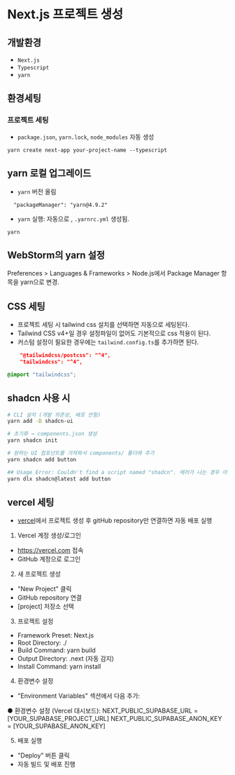 # Next.js 프로젝트 생성

## 개발환경 

- `Next.js`
- `Typescript`
- `yarn`


## 환경세팅

### 프로젝트 세팅
- `package.json`, `yarn.lock`, `node_modules` 자동 생성
```
yarn create next-app your-project-name --typescript
```

## yarn 로컬 업그레이드
- `yarn` 버전 올림 
```
  "packageManager": "yarn@4.9.2"
```

- `yarn` 실행: 자동으로 , `.yarnrc.yml` 생성됨.
```
yarn
```

## WebStorm의 yarn 설정
Preferences > Languages & Frameworks > Node.js에서 Package Manager 항목을 yarn으로 변경.

## CSS 세팅
- 프로젝트 세팅 시 tailwind css 설치를 선택하면 자동으로 세팅된다.
- Tailwind CSS v4+일 경우 설정파일이 없어도 기본적으로 css 적용이 된다.
- 커스텀 설정이 필요한 경우에는 `tailwind.config.ts`를 추가하면 된다. 

```package.json
    "@tailwindcss/postcss": "^4",
    "tailwindcss": "^4",
```

```global.css
@import "tailwindcss";
```

## shadcn 사용 시
```bash
# CLI 설치 (개발 의존성, 배포 안함)
yarn add -D shadcn-ui 

# 초기화 → components.json 생성
yarn shadcn init 

# 원하는 UI 컴포넌트를 가져와서 components/ 폴더에 추가
yarn shadcn add button 

## Usage Error: Couldn't find a script named "shadcn". 에러가 나는 경우 아래 명령어로 
yarn dlx shadcn@latest add button
```



## vercel 세팅
- [vercel](https://vercel.com/)에서 프로젝트 생성 후 gitHub repository만 연결하면 자동 배포 실행


1. Vercel 계정 생성/로그인
  - https://vercel.com 접속
  - GitHub 계정으로 로그인
2. 새 프로젝트 생성
  - "New Project" 클릭
  - GitHub repository 연결
  - [project] 저장소 선택
3. 프로젝트 설정
  - Framework Preset: Next.js
  - Root Directory: ./
  - Build Command: yarn build
  - Output Directory: .next (자동 감지)
  - Install Command: yarn install

4. 환경변수 설정
  - "Environment Variables" 섹션에서 다음 추가:

● 환경변수 설정 (Vercel 대시보드):
NEXT_PUBLIC_SUPABASE_URL = [YOUR_SUPABASE_PROJECT_URL]
NEXT_PUBLIC_SUPABASE_ANON_KEY = [YOUR_SUPABASE_ANON_KEY]

5. 배포 실행
  - "Deploy" 버튼 클릭
  - 자동 빌드 및 배포 진행
